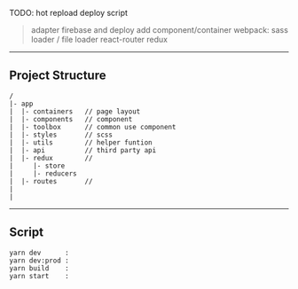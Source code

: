 
TODO:
hot repload
deploy script
> adapter firebase and deploy
> add component/container
> webpack: sass loader / file loader
> react-router
> redux

---

## Project Structure
```
/
|- app
|  |- containers   // page layout
|  |- components   // component
|  |- toolbox      // common use component
|  |- styles       // scss
|  |- utils        // helper funtion
|  |- api          // third party api
|  |- redux        // 
|     |- store
|     |- reducers
|  |- routes       // 
|
|
```

---

## Script
```
yarn dev      : 
yarn dev:prod : 
yarn build    : 
yarn start    : 
```